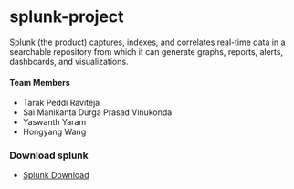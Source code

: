 # splunk-project
Splunk (the product) captures, indexes, and correlates real-time data in a searchable repository from which it can generate graphs, reports, alerts, dashboards, and visualizations.
 ####  Team Members
 * Tarak Peddi Raviteja  
 * Sai Manikanta Durga Prasad Vinukonda
 * Yaswanth Yaram  
 * Hongyang Wang   

### Download splunk
- [Splunk Download](https://www.splunk.com/en_us/download.html)
